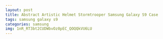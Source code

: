 ```yaml
---
layout: post
title: Abstract Artistic Helmet Stormtrooper Samsung Galaxy S9 Case
tags: samsung galaxy s9
categories: samsung
img: 1nR_RT3bt2CUDWbvOz0pEC_QOQQkVU6LU
---
```


